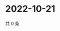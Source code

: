 # 2022-10-21

共 0 条

<!-- BEGIN WEIBO -->
<!-- 最后更新时间 Fri Oct 21 2022 19:18:13 GMT+0800 (China Standard Time) -->

<!-- END WEIBO -->
